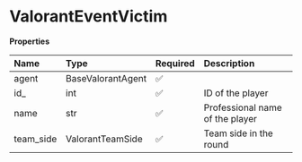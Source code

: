 # ValorantEventVictim

**Properties**

| Name      | Type              | Required | Description                     |
| :-------- | :---------------- | :------- | :------------------------------ |
| agent     | BaseValorantAgent | ✅       |                                 |
| id\_      | int               | ✅       | ID of the player                |
| name      | str               | ✅       | Professional name of the player |
| team_side | ValorantTeamSide  | ✅       | Team side in the round          |
